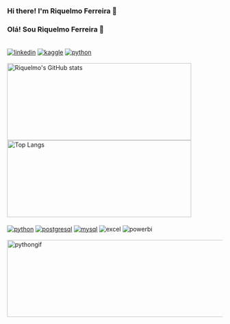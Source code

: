 ### Hi there! I'm Riquelmo Ferreira 👋
### Olá! Sou Riquelmo Ferreira 👋
<div style="display: inline_block"><br/>
    <a href="https://www.linkedin.com/in/riquelmo-afonso-avelar-ferreira-df5183/?locale=en_US" target="_blank" rel="noreferrer noopener"><img align="center" alt="linkedin" src="https://img.shields.io/badge/LinkedIn-0077B5?style=for-the-badge&logo=linkedin&logoColor=white"></a>
    <a href="https://www.kaggle.com/riquelmodf" target="_blank" rel="noreferrer noopener"><img align="center" alt="kaggle" src="https://img.shields.io/badge/Kaggle-20BEFF?style=for-the-badge&logo=Kaggle&logoColor=white"></a>
    <a href="mailto:riquelmoavelar@gmail.com" target="_blank" rel="noreferrer noopener"><img align="center" alt="python" src="https://img.shields.io/badge/Gmail-D14836?style=for-the-badge&logo=gmail&logoColor=white"></a>
</div>
<br/>
<div>
  <img height="180cm" width="430cm" alt="Riquelmo's GitHub stats" src="https://github-readme-stats.vercel.app/api?username=RiquelmoFerreira&show_icons=true&theme=radical" /><br/>
  <img height="180cm" width="430cm" alt="Top Langs" src="https://github-readme-stats.vercel.app/api/top-langs/?username=RiquelmoFerreira&layout=compact&langs_count=16&theme=radical"/>
  </div>  
  
  <div style="display: inline_block"><br/>
    <a href="https://www.python.org/" target="_blank" rel="noreferrer noopener"><img align="center" alt="python" src="https://img.shields.io/badge/Python-14354C?style=for-the-badge&logo=python&logoColor=white"></a>
    <a href="https://www.postgresql.org/" target="_blank" rel="noreferrer noopener"><img align="center" alt="postgresql" src="https://img.shields.io/badge/PostgreSQL-316192?style=for-the-badge&logo=postgresql&logoColor=white"/></a>
     <a href="https://www.mysql.com/" target="_blank" rel="noreferrer noopener"><img align="center" alt="mysql" src="https://img.shields.io/badge/MySQL-005C84?style=for-the-badge&logo=mysql&logoColor=white"/></a>
    <img align="center" alt="excel" src="https://img.shields.io/badge/Microsoft_Excel-217346?style=for-the-badge&logo=microsoft-excel&logoColor=white"/>
    <img align="center" alt="powerbi" src="https://img.shields.io/badge/PowerBI-F2C811?style=for-the-badge&logo=Power%20BI&logoColor=white"/>
</div>
<br/>
<img align="center" height=180 width=608 alt="pythongif" src="https://media.giphy.com/media/coxQHKASG60HrHtvkt/giphy.gif"/>
